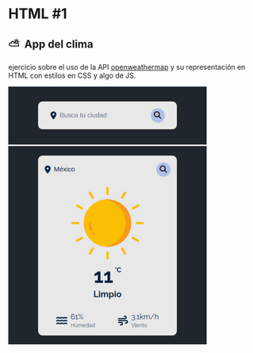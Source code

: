 # HTML #1
## ⛅&nbsp;&nbsp;App del clima
ejercicio sobre el uso de la API [openweathermap](https://openweathermap.org/) y su representación en HTML con estilos en CSS y algo de JS.

<img src="screenshots/screen-0.jpeg"
  alt="Markdown Monster icon"
  style="width: 400px;" />
<br>
<img src="screenshots/screen-1.jpeg"
  alt="Markdown Monster icon"
  style="width: 400px;" />